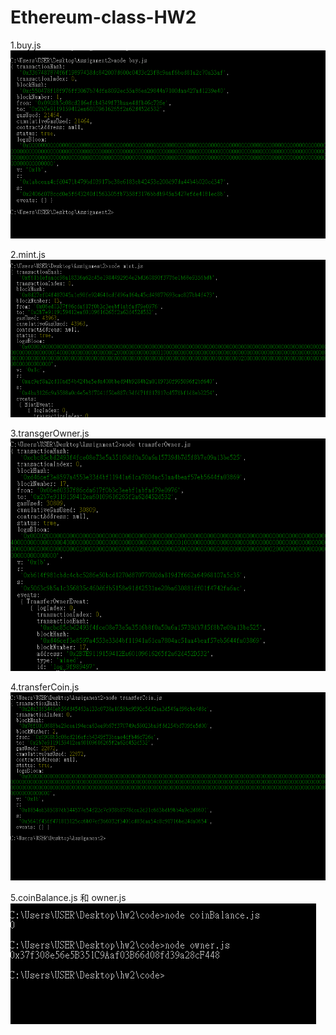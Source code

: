 # Ethereum-class-HW2

1.buy.js<br>
![Image](https://github.com/kaysu97/Ethereum-class-HW2/blob/master/screenshot/buy.PNG)

2.mint.js
![Image](https://github.com/kaysu97/Ethereum-class-HW2/blob/master/screenshot/mint.PNG)

3.transgerOwner.js
![Image](https://github.com/kaysu97/Ethereum-class-HW2/blob/master/screenshot/transferOwner.PNG)

4.transferCoin.js
![Image](https://github.com/kaysu97/Ethereum-class-HW2/blob/master/screenshot/transfercoin.PNG)

5.coinBalance.js 和 owner.js<br>
![Image](https://github.com/kaysu97/Ethereum-class-HW2/blob/master/screenshot/coinbalance_owner.PNG)
